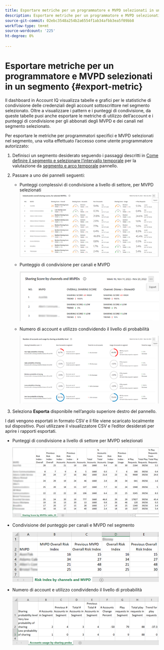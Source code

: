 ```yaml
---
title: Esportare metriche per un programmatore e MVPD selezionati in un segmento
description: Esportare metriche per un programmatore e MVPD selezionati in un segmento
source-git-commit: 02ebc3548a254b2a6554f1ab34afbb3ea5f09bb8
workflow-type: tm+mt
source-wordcount: '225'
ht-degree: 0%

---
```


# Esportare metriche per un programmatore e MVPD selezionati in un segmento {#export-metric}

Il dashboard in Account IQ visualizza tabelle e grafici per le statistiche di condivisione delle credenziali degli account sottoscrittore nel segmento selezionato. Oltre a visualizzare i pattern e i punteggi di condivisione, da queste tabelle puoi anche esportare le metriche di utilizzo dell’account e i punteggi di condivisione per gli abbonati degli MVPD e dei canali nel segmento selezionato.

Per esportare le metriche per programmatori specifici e MVPD selezionati nel segmento, una volta effettuato l’accesso come utente programmatore autorizzato:

1. Definisci un segmento desiderato seguendo i passaggi descritti in [Come definire il segmento e selezionare l’intervallo temporale](/help/AccountIQ/howto-select-segment-timeframe.md) per la valutazione da [segmento e arco temporale](/help/AccountIQ/segments-timeframe.md) pannello.

1. Passare a uno dei pannelli seguenti:

   * Punteggi complessivi di condivisione a livello di settore, per MVPD selezionati
     ![](assets/ind-sharpanel-export-option.png)

   * Punteggio di condivisione per canali e MVPD

     ![](assets/sharscorepanel-export-option.png)

   * Numero di account e utilizzo condividendo il livello di probabilità

     ![](assets/usage-panel-export-option.png)

1. Seleziona **Esporta** disponibile nell’angolo superiore destro del pannello.

I dati vengono esportati in formato CSV e il file viene scaricato localmente sul dispositivo. Puoi utilizzare il visualizzatore CSV e l’editor desiderati per aprire i rapporti esportati.

* Punteggi di condivisione a livello di settore per MVPD selezionati

  ![](assets/export-ind-sharing-score.png)

* Condivisione del punteggio per canali e MVPD nel segmento

  ![](assets/export-risk-index-by-mvpdchannels.png)

* Numero di account e utilizzo condividendo il livello di probabilità

  ![](assets/export-acc-usage.png)
